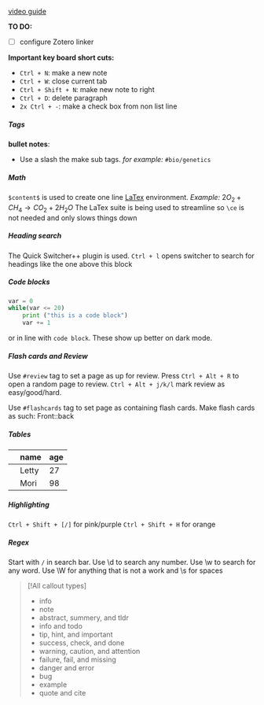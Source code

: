 [video guide](https://www.youtube.com/watch?v=LyOIvoHtRCM)

**TO DO:**
- [ ] configure Zotero linker

**Important key board short cuts:**
- `Ctrl + N`: make a new note
- `Ctrl + W`: close current tab
- `Ctrl + Shift + N`: make new note to right
- `Ctrl + D`: delete paragraph
- `2x Ctrl + -`: make a check box from non list line

##### Tags
**bullet notes**:
- Use a slash the make sub tags. *for example:* `#bio/genetics`
##### Math
`$content$` is used to create one line [LaTex](https://www.latex-project.org/) environment.
*Example:* $2O_{2} + CH_{4} \to CO_{2} +2H_{2}O$ 
The LaTex suite is being used to streamline so `\ce` is not needed and only slows things down

##### Heading search
The Quick Switcher++ plugin is used. `Ctrl + l` opens switcher to search for headings like the one above this block

##### Code blocks
```python
var = 0
while(var <= 20)
	print ("this is a code block")
	var += 1
```
or in line with `code block`. These show up better on dark mode.


##### Flash cards and Review
Use `#review` tag to set a page as up for review. Press `Ctrl + Alt + R` to open a random page to review. `Ctrl + Alt + j/k/l` mark review as easy/good/hard.

Use `#flashcards` tag to set page as containing flash cards. Make flash cards as such: Front::back

##### Tables
|     | name  | age |
| --- | ----- | --- |
|     | Letty | 27  |
|     | Mori  | 98  |

##### Highlighting
`Ctrl + Shift + [/]` for pink/purple
`Ctrl + Shift + H` for orange 

##### Regex
Start with `/` in search bar. Use \d to search any number. Use \w to search for any word. Use \W for anything that is not a work and \s for spaces


> [!All callout types]
> - info
> - note 
> - abstract, summery, and tldr
> - info and todo
> - tip, hint, and important
> - success, check, and done
> - warning, caution, and attention
> - failure, fail, and missing
> - danger and error
> - bug
> - example
> - quote and cite



